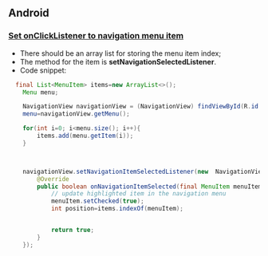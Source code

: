 ## Android

### [Set onClickListener to navigation menu item](http://stackoverflow.com/questions/31871586/how-to-get-menuitem-position-in-the-listener-using-the-new-navigationview)

- There should be an array list for storing the menu item index;
- The method for the item is **setNavigationSelectedListener**.
- Code snippet:

```Java
  final List<MenuItem> items=new ArrayList<>();
    Menu menu;

    NavigationView navigationView = (NavigationView) findViewById(R.id.navigation);.
    menu=navigationView.getMenu();

    for(int i=0; i<menu.size(); i++){
        items.add(menu.getItem(i));
    }



    navigationView.setNavigationItemSelectedListener(new  NavigationView.OnNavigationItemSelectedListener(){
        @Override
        public boolean onNavigationItemSelected(final MenuItem menuItem) {
            // update highlighted item in the navigation menu
            menuItem.setChecked(true);
            int position=items.indexOf(menuItem);


            return true;
        }
    });
```
